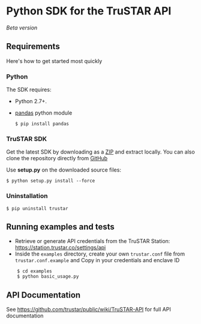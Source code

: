 # Python SDK for the TruSTAR API 
*Beta version*

## Requirements
Here's how to get started most quickly

### Python
The SDK requires:
* Python 2.7+. 
* [pandas](http://pandas.pydata.org/pandas-docs/stable/install.html) python module

  ```shell
  $ pip install pandas
  ``` 
  
### TruSTAR SDK
Get the latest SDK by downloading as a [ZIP](https://github.com/trustar/trustar-python/archive/master.zip) and extract locally.  You can also clone the repository directly from [GitHub](https://github.com/trustar/trustar-python)

Use **setup.py** on the downloaded source files:

    $ python setup.py install --force
    
    
### Uninstallation
```shell
$ pip uninstall trustar
```

## Running examples and tests
- Retrieve or generate API credentials from the TruSTAR Station: https://station.trustar.co/settings/api
- Inside the `examples` directory, create your own `trustar.conf` file from `trustar.conf.example` and Copy in your credentials and enclave ID 

```shell
    $ cd examples
    $ python basic_usage.py
```
## API Documentation

See https://github.com/trustar/public/wiki/TruSTAR-API for full API documentation

